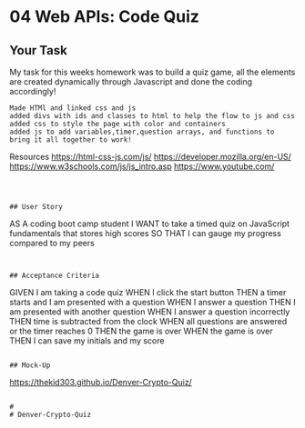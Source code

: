 # 04 Web APIs: Code Quiz

## Your Task

My task for this weeks homework was to build a quiz game, all the elements are created dynamically through Javascript and done the coding accordingly!



```
Made HTMl and linked css and js 
added divs with ids and classes to html to help the flow to js and css 
added css to style the page with color and containers 
added js to add variables,timer,question arrays, and functions to bring it all together to work! 
```
Resources 
https://html-css-js.com/js/
https://developer.mozilla.org/en-US/
https://www.w3schools.com/js/js_intro.asp
https://www.youtube.com/
```



## User Story

```
AS A coding boot camp student
I WANT to take a timed quiz on JavaScript fundamentals that stores high scores
SO THAT I can gauge my progress compared to my peers
```


## Acceptance Criteria

```
GIVEN I am taking a code quiz
WHEN I click the start button
THEN a timer starts and I am presented with a question
WHEN I answer a question
THEN I am presented with another question
WHEN I answer a question incorrectly
THEN time is subtracted from the clock
WHEN all questions are answered or the timer reaches 0
THEN the game is over
WHEN the game is over
THEN I can save my initials and my score
```

## Mock-Up

```
https://thekid303.github.io/Denver-Crypto-Quiz/
```

# 
# Denver-Crypto-Quiz

